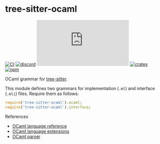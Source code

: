 # tree-sitter-ocaml

[![CI][ci]](https://github.com/tree-sitter/tree-sitter-ocaml/actions/workflows/ci.yml)
[![discord][discord]](https://discord.gg/w7nTvsVJhm)
[![matrix][matrix]](https://matrix.to/#/#tree-sitter-chat:matrix.org)
[![crates][crates]](https://crates.io/crates/tree-sitter-ocaml)
[![npm][npm]](https://www.npmjs.com/package/tree-sitter-ocaml)

OCaml grammar for [tree-sitter](https://github.com/tree-sitter/tree-sitter).

This module defines two grammars for implementation (`.ml`) and interface (`.mli`) files. Require them as follows:

```js
require('tree-sitter-ocaml').ocaml;
require('tree-sitter-ocaml').interface;
```

References

- [OCaml language reference](https://ocaml.org/manual/language.html)
- [OCaml language extensions](https://ocaml.org/manual/extn.html)
- [OCaml parser](https://github.com/ocaml/ocaml/blob/trunk/parsing/parser.mly)

[ci]: https://img.shields.io/github/actions/workflow/status/tree-sitter/tree-sitter-ocaml/ci.yml?logo=github&label=CI
[discord]: https://img.shields.io/discord/1063097320771698699?logo=discord&label=discord
[matrix]: https://img.shields.io/matrix/tree-sitter-chat%3Amatrix.org?logo=matrix&label=matrix
[npm]: https://img.shields.io/npm/v/tree-sitter-ocaml?logo=npm
[crates]: https://img.shields.io/crates/v/tree-sitter-ocaml?logo=rust
